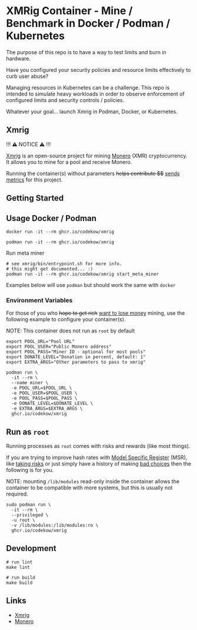 # XMRig Container - Mine / Benchmark in Docker / Podman / Kubernetes

The purpose of this repo is to have a way to test limits and burn in hardware. 

Have you configured your security policies and resource limits effectively to curb user abuse?

Managing resources in Kubernetes can be a challenge. This repo is intended to simulate heavy workloads in order to observe enforcement of configured limits and security controls / policies.

Whatever your goal... launch Xmrig in Podman, Docker, or Kubernetes.

## Xmrig

!!! :warning: NOTICE :warning: !!!

[Xmrig](https://xmrig.com) is an open-source project for mining [Monero](https://www.getmonero.org) (XMR) cryptocurrency. It allows you to mine for a pool and receive Monero.

Running the container(s) without parameters ~~helps contribute $$~~ [sends metrics](https://moneroocean.stream/) for this project.

## Getting Started

## Usage Docker / Podman

```
docker run -it --rm ghcr.io/codekow/xmrig
```

```
podman run -it --rm ghcr.io/codekow/xmrig
```

Run meta miner

```
# see xmrig/bin/entrypoint.sh for more info.
# this might get documented... :)
podman run -it --rm ghcr.io/codekow/xmrig start_meta_miner
```

Examples below will use `podman` but should work the same with `docker`

### Environment Variables

For those of you who ~~hope to get rich~~ [want to lose money](https://whattomine.com/coins/101-xmr-cryptonight?hr=2.0&p=1350.0&fee=1.0&cost=0.18&cost_currency=USD&hcost=0.0&span_br=&span_d=24&commit=Calculate) mining, use the following example to configure your container(s).

NOTE: This container does not run as `root` by default

```
export POOL_URL="Pool URL"
export POOL_USER="Public Monero address"
export POOL_PASS="Miner ID - optional for most pools"
export DONATE_LEVEL="Donation in percent, default: 1"
export EXTRA_ARGS="Other parameters to pass to xmrig"

podman run \
  -it --rm \
  --name miner \
  -e POOL_URL=$POOL_URL \
  -e POOL_USER=$POOL_USER \
  -e POOL_PASS=$POOL_PASS \
  -e DONATE_LEVEL=$DONATE_LEVEL \
  -e EXTRA_ARGS=$EXTRA_ARGS \
  ghcr.io/codekow/xmrig
```

## Run as `root`

Running processes as `root` comes with risks and rewards (like most things).

If you are trying to improve hash rates with [Model Specific Register](https://xmrig.com/docs/miner/randomx-optimization-guide/msr) (MSR), like [taking risks](https://xkcd.com/1252) or just simply have a history of making [bad choices](https://en.wikipedia.org/wiki/Hot_Pockets) then the following is for you.

NOTE: mounting `/lib/modules` read-only inside the container allows the container to be compatible with more systems, but this is usually not required.

```
sudo podman run \
  -it --rm \
  --privileged \
  -u root \
  -v /lib/modules:/lib/modules:ro \
  ghcr.io/codekow/xmrig
```

## Development

```
# run lint
make lint

# run build
make build
```

## Links

- [Xmrig](https://xmrig.com)
- [Monero](https://www.getmonero.org)
<!-- - [Nvidia documentation](https://docs.nvidia.com/datacenter/cloud-native/container-toolkit/latest/)
- [Nvidia - Podman using CDI](https://docs.nvidia.com/datacenter/cloud-native/container-toolkit/latest/cdi-support.html) -->
